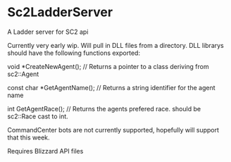 # Sc2LadderServer
A Ladder server for SC2 api

Currently very early wip.  Will pull in DLL files from a directory.  DLL librarys should have the following functions exported:

void *CreateNewAgent();  // Returns a pointer to a class deriving from sc2::Agent


const char *GetAgentName();  // Returns a string identifier for the agent name

int GetAgentRace();  // Returns the agents prefered race.  should be sc2::Race cast to int.

CommandCenter bots are not currently supported, hopefully will support that this week.

Requires Blizzard API files